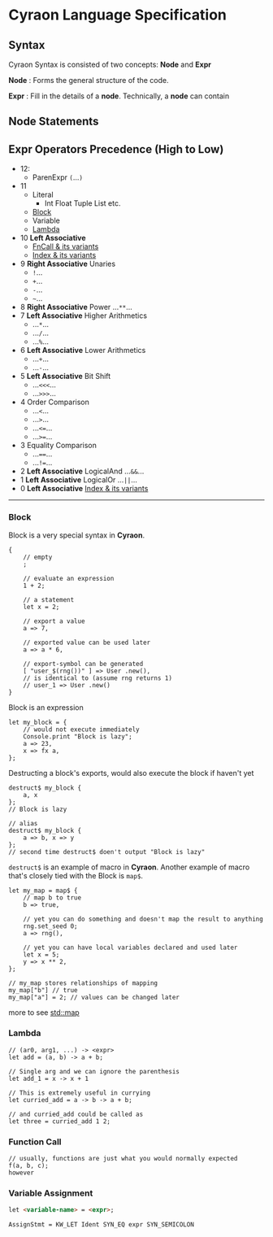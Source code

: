 # Cyraon Language Specification

## Syntax

Cyraon Syntax is consisted of two concepts: **Node** and **Expr**

**Node**
: Forms the general structure of the code.

**Expr**
: Fill in the details of a **node**. Technically, a **node** can contain 

## **Node** Statements


## **Expr** Operators Precedence (High to Low)

- 12:
    - ParenExpr `(`...`)`
- 11
    - Literal
        - Int Float Tuple List etc.
    - [Block](#block)
    - Variable
    - [Lambda](#lambda)
- 10 **Left Associative**
    - [FnCall & its variants]() 
    - [Index & its variants]()
- 9 **Right Associative** Unaries 
    - `!`...
    - `+`...
    - `-`...
    - `~`... 
- 8 **Right Associative** Power ...`**`...
- 7 **Left Associative** Higher Arithmetics 
    - ...`*`...
    - ...`/`...
    - ...`%`... 
- 6 **Left Associative** Lower Arithmetics
    - ...`+`... 
    - ...`-`...
- 5 **Left Associative** Bit Shift
    - ...`<<<`... 
    - ...`>>>`...
- 4 Order Comparison 
    - ...`<`...
    - ...`>`...
    - ...`<=`...
    - ...`>=`...
- 3 Equality Comparison
    - ...`==`...
    - ...`!=`...
- 2 **Left Associative** LogicalAnd ...`&&`...
- 1 **Left Associative** LogicalOr ...`||`...
- 0 **Left Associative** [Index & its variants](#)

---

### Block
Block is a very special syntax in **Cyraon**.
```cyraon
{
    // empty
    ;

    // evaluate an expression
    1 + 2;

    // a statement
    let x = 2;

    // export a value
    a => 7,

    // exported value can be used later
    a => a * 6,

    // export-symbol can be generated
    [ "user_$(rng())" ] => User .new(),
    // is identical to (assume rng returns 1)
    // user_1 => User .new()
}
```
Block is an expression

```cyraon
let my_block = {
    // would not execute immediately
    Console.print "Block is lazy";
    a => 23,
    x => fx a,
};
```

<!-- TODO: use another name instead of `destruct$` macro -->
Destructing a block's exports, would also execute the block if haven't yet
```cyraon
destruct$ my_block {
    a, x
};
// Block is lazy

// alias
destruct$ my_block {
    a => b, x => y
};
// second time destruct$ doen't output "Block is lazy"
```

`destruct$` is an example of macro in **Cyraon**. Another example of macro that's closely tied with the Block is `map$`.
```cyraon
let my_map = map$ {
    // map b to true
    b => true,

    // yet you can do something and doesn't map the result to anything
    rng.set_seed 0;
    a => rng(),

    // yet you can have local variables declared and used later
    let x = 5;
    y => x ** 2,
};

// my_map stores relationships of mapping
my_map["b"] // true
my_map["a"] = 2; // values can be changed later
```
<!-- TODO: add link to std::map -->
more to see [std::map]()

### Lambda
```cyraon
// (ar0, arg1, ...) -> <expr>
let add = (a, b) -> a + b;

// Single arg and we can ignore the parenthesis
let add_1 = x -> x + 1

// This is extremely useful in currying
let curried_add = a -> b -> a + b;

// and curried_add could be called as
let three = curried_add 1 2;
```

### Function Call
```cyraon
// usually, functions are just what you would normally expected
f(a, b, c);
however
```


### Variable Assignment
```html
let <variable-name> = <expr>;
```

```ebnf
AssignStmt = KW_LET Ident SYN_EQ expr SYN_SEMICOLON
```